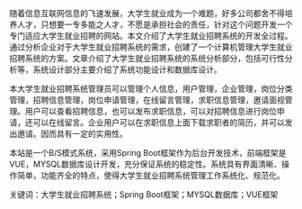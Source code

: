 随着信息互联网信息的飞速发展，大学生就业成为一个难题，好多公司都舍不得培养人才，只想要一专多能之人才，不愿是承担社会的责任，针对这个问题开发一个专门适应大学生就业招聘的网站。本文介绍了大学生就业招聘系统的开发全过程。通过分析企业对于大学生就业招聘系统的需求，创建了一个计算机管理大学生就业招聘系统的方案。文章介绍了大学生就业招聘系统的系统分析部分，包括可行性分析等，系统设计部分主要介绍了系统功能设计和数据库设计。

本大学生就业招聘系统管理员可以管理个人信息，用户管理，企业管理，岗位分类管理，招聘信息管理，岗位申请管理，在线留言管理，求职信息管理，邀请面视管理。用户可以查看招聘信息，也可以发布求职信息，可以对招聘信息进行岗位申请，还可以在线留言。企业用户可以在求职信息上面下载求职者的简历，并可以发出邀请。因而具有一定的实用性。

本站是一个B/S模式系统，采用Spring Boot框架作为后台开发技术，前端框架是VUE，MYSQL数据库设计开发，充分保证系统的稳定性。系统具有界面清晰、操作简单，功能齐全的特点，使得大学生就业招聘系统管理工作系统化、规范化。

关键词：大学生就业招聘系统；Spring Boot框架；MYSQL数据库；VUE框架
